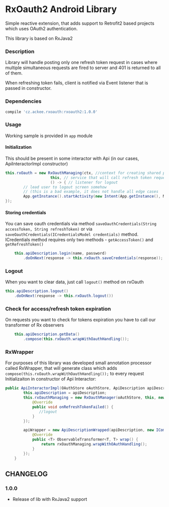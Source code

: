 # RxOauth2 Android Library

Simple reactive extension, that adds support to Retrofit2 based projects which uses OAuth2 authentication. 

This library is based on RxJava2

### Description
Library will handle posting only one refresh token request in cases where multiple simultaneous requests are fired to server and 401 is returned to all of them.

When refreshing token fails, client is notified via Event listener that is passed in constructor. 

### Dependencies
```groovy
compile 'cz.ackee.rxoauth:rxoauth2:1.0.0'

```

### Usage
Working sample is provided in `app` module
#### Initialization
This should be present in some interactor with Api (in our cases, ApiInteractorImpl constructor)
```java
this.rxOauth = new RxOauthManaging(ctx, //context for creating shared preferneces with oauth info
                    this, // service that will call refresh token request
                    () -> { // listener for logout
        // lead user to logout screen somehow
        // (this is a bad example, it does not handle all edge cases
        App.getInstance().startActivity(new Intent(App.getInstance(), MainActivity.class).addFlags(Intent.FLAG_ACTIVITY_NEW_TASK));
});
```
#### Storing credentials
You can save oauth credentials via method `saveOauthCredentials(String accessToken, String refreshToken)` or via `saveOauthCredentials(ICredentialsModel credentials)` method. ICredentials method requires only two methods - `getAccessToken()` and `getRefreshToken()`
```java
    this.apiDescription.login(name, password)
        .doOnNext(response -> this.rxOauth.saveCredentials(response));
```
### Logout
When you want to clear data, just call `logout()` method on rxOauth
```java
this.apiDescription.logout()
    .doOnNext(response -> this.rxOauth.logout())
```

### Check for access/refresh token expiration
On requests you want to check for tokens expiration you have to call our transformer of Rx observers
```java
    this.apiDescription.getData()
        .compose(this.rxOauth.wrapWithOauthHandling());
```

### RxWrapper
For purposes of this library was developed small annotation processor called RxWrapper, that will generate class which adds `compose(this.rxOauth.wrapWithOauthHandling());` to every request
Initializaiton in constructor of Api Interactor:
```java
public ApiInteractorImpl(OAuthStore oAuthStore, ApiDescription apiDescription) {
        this.apiDescription = apiDescription;
        this.rxOauthManaging = new RxOauthManager(oAuthStore, this, new IOauthEventListener() {
            @Override
            public void onRefreshTokenFailed() {
               //logout
            }
        });

        apiWrapper = new ApiDescriptionWrapped(apiDescription, new IComposeWrapper() {
            @Override
            public <T> ObservableTransformer<T, T> wrap() {
                return rxOauthManaging.wrapWithOAuthHandling();
            }
        });
    }
```


## CHANGELOG
### 1.0.0
- Release of lib with RxJava2 support

